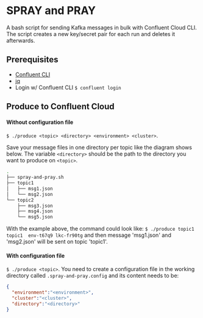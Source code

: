 # SPRAY and PRAY
A bash script for sending Kafka messages in bulk with Confluent Cloud CLI. The script creates a new key/secret pair for each run and deletes it afterwards.

## Prerequisites 

 * [Confluent CLI](https://docs.confluent.io/confluent-cli/current/install.html)
 * [jq](https://stedolan.github.io/jq/download/)
 * Login w/ Confluent CLI `$ confluent login`


## Produce to Confluent Cloud

#### Without configuration file
`$ ./produce <topic> <directory> <environment> <cluster>`.

Save your message files in one directory per topic like the diagram shows below. The variable `<directory>` should be the path to the directory you want to produce on `<topic>`.

```bash
.
├── spray-and-pray.sh
├── topic1
│   ├── msg1.json
│   └── msg2.json
└── topic2
    ├── msg3.json
    ├── msg4.json
    └── msg5.json
```

With the example above, the command could look like: `$ ./produce topic1 topic1  env-t67q9 lkc-fr90tg` and then message 'msg1.json' and 'msg2.json' will be sent on topic 'topic1'.


#### With configuration file
`$ ./produce <topic>`. You need to create a configuration file in the working directory called `.spray-and-pray.config` and its content needs to be:

 ```json
{
   "environment":"<environment>",
   "cluster":"<cluster>",
   "directory":"<directory>"
}
``` 






